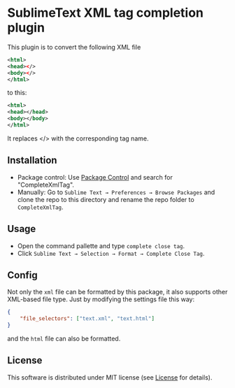 # SublimeText XML tag completion plugin

This plugin is to convert the following XML file
```xml
<html>
<head></>
<body></>
</html>
```
to this:
```xml
<html>
<head></head>
<body></body>
</html>
```
It replaces </> with the corresponding tag name.

## Installation
* Package control:
  Use [Package Control](https://packagecontrol.io/) and search for 
  "CompleteXmlTag".
* Manually:
  Go to `Sublime Text → Preferences → Browse Packages` and clone the repo to
  this directory and rename the  repo folder to `CompleteXmlTag`.

## Usage
* Open the command pallette and type `complete close tag`.
* Click `Sublime Text → Selection → Format → Complete Close Tag`.

## Config
Not only the `xml` file can be formatted by this package, it also supports
other XML-based file type. Just by modifying the settings file this way:
```json
{
    "file_selectors": ["text.xml", "text.html"]
}
```
and the `html` file can also be formatted.

## License
This software is distributed under MIT license (see [License](./LICENSE) for
details).
